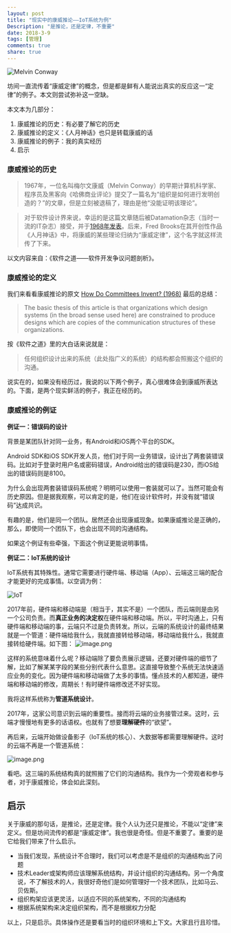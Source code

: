 ```yaml
---
layout: post
title: "现实中的康威推论——IoT系统为例"
Description: "是推论，还是定律，不重要"
date: 2018-3-9
tags: [管理]
comments: true
share: true
---
```

![Melvin Conway](/assets/images/292372-399fdb9f12dcd32b.png)


坊间一直流传着“康威定律”的概念，但是都是鲜有人能说出真实的反应这一“定律”的例子。本文则尝试弥补这一空缺。

本文本为几部分：

1. 康威推论的历史：有必要了解它的历史
2. 康威推论的定义：《人月神话》也只是转载康威的话
3. 康威推论的例子：我的真实经历
4. 启示

### 康威推论的历史

> 1967年，一位名叫梅尔文康威（Melvin Conway）的早期计算机科学家、程序员及黑客向《哈佛商业评论》提交了一篇名为“组织是如何进行发明创造的？”的文章，但是立刻被退稿了，理由是他“没能证明该理论”。

> 对于软件设计界来说，幸运的是这篇文章随后被Datamation杂志（当时一流的IT杂志）接受，并于[1968年发表](http://www.melconway.com/Home/pdf/committees.pdf)。后来，Fred Brooks在其开创性作品《人月神话》中，将康威的某些理论归纳为“康威定律”，这个名字就这样流传了下来。

以文内容来自：《软件之道——软件开发争议问题剖析》。

### 康威推论的定义
我们来看看康威推论的原文 [How Do Committees Invent? (1968)](http://www.melconway.com/Home/pdf/committees.pdf) 最后的总结：

> The basic thesis of this article is that organizations which design systems (in the broad sense used here) are constrained to produce designs which are copies of the communication structures of these organizations.

按《软件之道》里的大白话来说就是：

> 任何组织设计出来的系统（此处指广义的系统）的结构都会照搬这个组织的沟通。

说实在的，如果没有经历过，我说的以下两个例子，真心很难体会到康威所表达的。下面，是两个现实鲜活的例子，我正在经历的。


### 康威推论的例证

**例证一：错误码的设计**

背景是某团队针对同一业务，有Android和iOS两个平台的SDK。

Android SDK和iOS SDK开发人员，他们对于同一业务错误，设计出了两套装错误码。比如对于登录时用户名或密码错误，Android给出的错误码是230，而iOS给出的错误码则是8100。

为什么会出现两套装错误码系统呢？明明可以使用一套装就可以了。当然可能会有历史原因。但是据我观察，可以肯定的是，他们在设计软件时，并没有就“错误码”达成共识。

有趣的是，他们是同一个团队。居然还会出现康威现象。如果康威推论是正确的，那么，即使同一个团队下，也会出现不同的沟通结构。

如果这个例证有些牵强，下面这个例证更能说明事情。

**例证二：IoT系统的设计**

IoT系统有其特殊性。通常它需要进行硬件端、移动端（App）、云端这三端的配合才能更好的完成事情。以空调为例：

![IoT](/assets/images/292372-3d7a6201125766cb.png)

2017年前，硬件端和移动端是（相当于，其实不是）一个团队，而云端则是由另一个公司负责。而**真正业务的决定权**在硬件端和移动端。所以，平时沟通上，只有硬件端和移动端的事，云端只不过是负责转发。所以，云端的系统设计的最终结果就是一个管道：硬件端给我什么，我就直接转给移动端，移动端给我什么，我就直接转给硬件端。如下图：
![image.png](/assets/images/292372-5af3774f1615a94d.png)


这样的系统意味着什么呢？移动端除了要负责展示逻辑，还要对硬件端的细节了解，比如了解某某字段的某些分别代表什么意思。这直接导致整个系统无法快速适应业务的变化。因为硬件端和移动端做了太多的事情。懂点技术的人都知道，硬件端和移动端的修改，周期长！有时硬件端修改还不好实现。

我将这样系统称为**管道系统设计**。

2017年，这家公司意识到云端的重要性。接而将云端的业务接管过来。这时，云端才慢慢地有更多的话语权。也就有了想要**理解硬件**的“欲望”。

再后来，云端开始做设备影子（IoT系统的核心）、大数据等都需要理解硬件。这时的云端不再是一个管道系统：

![image.png](/assets/images/292372-337688636b3f2f23.png)

看吧。这三端的系统结构真的就照搬了它们的沟通结构。我作为一个旁观者和参与者，对于康威推论，体会如此深刻。


## 启示
关于康威的那句话，是推论，还是定律。我个人认为还只是推论，不能以“定律”来定义。但是坊间流传的都是“康威定律”。我也很是奇怪。但是不重要了。重要的是它给我们带来了什么启示。

* 当我们发现，系统设计不合理时，我们可以考虑是不是组织的沟通结构出了问题
* 技术Leader或架构师应该理解系统结构，并设计组织的沟通结构。另一个角度说，不了解技术的人，我很好奇他们是如何管理好一个技术团队，比如马云、贝佐斯。
* 组织构架应该更灵活，以适应不同的系统架构，不同的沟通结构
* 根据系统架构来决定组织架构，而不是根据权力分配

以上，只是启示。具体操作还是要看当时的组织环境和上下文。大家且行且珍惜。
